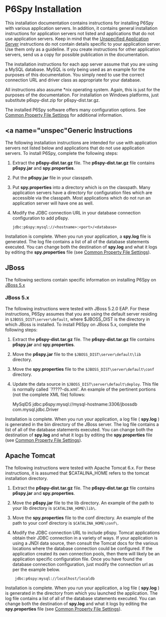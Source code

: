 # P6Spy Installation

This installation documentation contains instructions for installing P6Spy with various application
servers. In addition, it contains general installation instructions for application
servers not listed and applications that do not use application servers. Keep
in mind that the [Unspecified Application Server](install.html#unspec)
instructions do not contain details specific to your application server. Use
them only as a guideline. If you create instructions for other application servers, send us a copy for
possible publication in the documentation.

The installation instructions for each app server assume that you are using a MySQL database.  MySQL is only
being used as an example for the purposes of this documentation.  You simply need to use the correct connection URL
and driver class as appropriate for your database.

All instructions also assume *nix operating system.  Again, this is just for the purposes of the documentation.  For
installation on Windows platforms, just substitute p6spy-dist.zip for p6spy-dist.tar.gz.

The installed P6Spy software offers many configuration options. See
[Common Property File Settings](configandusage.html#settings) for additional information.

## <a name="unspec"Generic Instructions</a>

The following installation instructions are intended for use with application servers not listed below and
applications that do not use application servers. To install P6Spy, complete the following steps:

1. Extract the **p6spy-dist.tar.gz** file. The **p6spy-dist.tar.gz** file contains **p6spy.jar** and **spy.properties**.
1. Put the **p6spy.jar** file in your classpath.
1. Put **spy.properties** into a directory which is on the classpath.  Many application servers have a directory for
   configuration files which are accessible via the classpath.  Most applications which do not run an application
   server will have one as well.
1. Modify the JDBC connection URL in your database connection configuration to add p6spy.

       jdbc:p6spy:mysql://<hostname>:<port>/<database>

Installation is complete. When you run your application, a **spy.log** file is generated. The log file contains a
list of all of the database statements executed. You can change both the destination of **spy.log** and what it
logs by editing the **spy.properties** file (see [Common Property File Settings](configandusage.html#settings)).

## JBoss

The following sections contain specific information on installing P6Spy on [JBoss 5.x](#jboss5.x)

### <a name="jboss5.x">JBoss 5.x</a>

The following instructions were tested with JBoss 5.2.0 EAP. For these instructions,
P6Spy assumes that you are using the default server residing in `$JBOSS_DIST\server\default`, where $JBOSS_DIST
is the directory in which JBoss is installed. To install P6Spy on JBoss 5.x, complete the following steps:

1. Extract the **p6spy-dist.tar.gz** file. The **p6spy-dist.tar.gz** file contains **p6spy.jar** and **spy.properties**.
1. Move the **p6spy.jar** file to the `$JBOSS_DIST\server\default\lib` directory.
1. Move the **spy.properties** file to the `$JBOSS_DIST\server\default\conf` directory.
1. Update the data source in `$JBOSS_DIST\server\default\deploy`.  This file is normally called `?????-ds.xml'.
   An example of the pertinent portions (not the complete XML file) follows:

      <jndi-name>MySqlDS</jndi-name>
      <connection-url>jdbc:p6spy:mysql://mysql-hostname:3306/jbossdb</connection-url>
      <driver-class>com.mysql.jdbc.Driver</driver-class>

Installation is complete. When you run your application, a log file ( **spy.log** ) is generated in the bin
directory of the JBoss server. The log file contains a list of all of the database statements executed. You can
change both the destination of **spy.log** and what it logs by editing the **spy.properties** file
(see [Common Property File Settings](configandusage.html#settings)).

## Apache Tomcat

The following instructions were tested with Apache Tomcat 6.x.  For these instructions, it is assumed that $CATALINA_HOME
refers to the tomcat installation directory.

1. Extract the **p6spy-dist.tar.gz** file. The **p6spy-dist.tar.gz** file contains **p6spy.jar** and **spy.properties**.
1. Move the **p6spy.jar** file to the lib directory. An example of the path to your
   lib directory is `$CATALINA_HOME\lib\`.
1. Move the **spy.properties** file to the conf directory. An example of the path to your
   conf directory is `$CATALINA_HOME\conf\`.
1. Modify the JDBC connection URL to include p6spy. Tomcat applications obtain their JDBC connection in a variety of ways.
   If your application is using a JNDI data source, then consult the Tomcat docs for the various locations where the
   database connection could be configured.  If the application created its own connection pools, then there will likely
   be an application specific configuration file.  Once you have found the database connection configuration, just modify
   the connection url as per the example below.

        jdbc:p6spy:mysql://localhost/localdb

Installation is complete. When you run your application, a log file ( **spy.log** ) is generated in the directory from
which you launched the application. The log file contains a list of all of the database statements executed.
You can change both the destination of **spy.log** and what it logs by editing the **spy.properties** file
(see [Common Property File Settings](configandusage.html#settings)).

